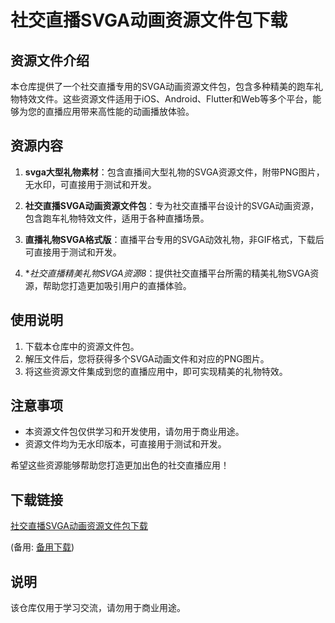 # 社交直播SVGA动画资源文件包下载

## 资源文件介绍

本仓库提供了一个社交直播专用的SVGA动画资源文件包，包含多种精美的跑车礼物特效文件。这些资源文件适用于iOS、Android、Flutter和Web等多个平台，能够为您的直播应用带来高性能的动画播放体验。

## 资源内容

1. **svga大型礼物素材**：包含直播间大型礼物的SVGA资源文件，附带PNG图片，无水印，可直接用于测试和开发。

2. **社交直播SVGA动画资源文件包**：专为社交直播平台设计的SVGA动画资源，包含跑车礼物特效文件，适用于各种直播场景。

3. **直播礼物SVGA格式版**：直播平台专用的SVGA动效礼物，非GIF格式，下载后可直接用于测试和开发。

4. **社交直播精美礼物SVGA资源8*：提供社交直播平台所需的精美礼物SVGA资源，帮助您打造更加吸引用户的直播体验。

## 使用说明

1. 下载本仓库中的资源文件包。
2. 解压文件后，您将获得多个SVGA动画文件和对应的PNG图片。
3. 将这些资源文件集成到您的直播应用中，即可实现精美的礼物特效。

## 注意事项

- 本资源文件包仅供学习和开发使用，请勿用于商业用途。
- 资源文件均为无水印版本，可直接用于测试和开发。

希望这些资源能够帮助您打造更加出色的社交直播应用！

## 下载链接
[社交直播SVGA动画资源文件包下载](https://pan.quark.cn/s/1770ccafde20) 

(备用: [备用下载](https://pan.baidu.com/s/1b5OhO6qJm0mhq4lF6tMUOA?pwd=1234))

## 说明

该仓库仅用于学习交流，请勿用于商业用途。
